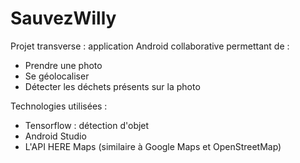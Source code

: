 # SauvezWilly

Projet transverse : application Android collaborative permettant de :

- Prendre une photo
- Se géolocaliser
- Détecter les déchets présents sur la photo

Technologies utilisées :
- Tensorflow : détection d'objet
- Android Studio
- L'API HERE Maps (similaire à Google Maps et OpenStreetMap)

